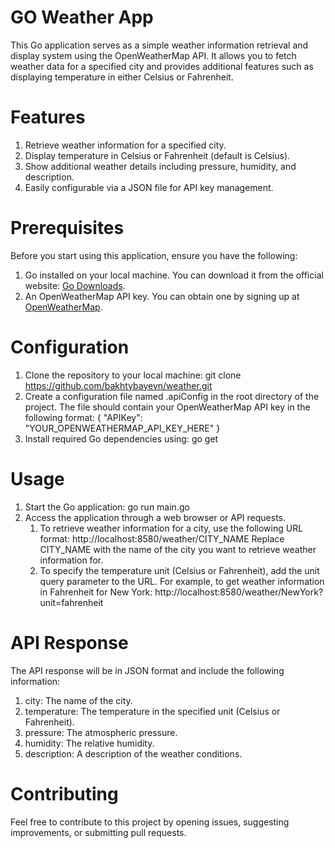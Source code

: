 # GO Weather App
This Go application serves as a simple weather information retrieval and display system using the OpenWeatherMap API. It allows you to fetch weather data for a specified city and provides additional features such as displaying temperature in either Celsius or Fahrenheit.
# Features
1. Retrieve weather information for a specified city.
2. Display temperature in Celsius or Fahrenheit (default is Celsius).
3. Show additional weather details including pressure, humidity, and description.
4. Easily configurable via a JSON file for API key management.
# Prerequisites
Before you start using this application, ensure you have the following:
1. Go installed on your local machine. You can download it from the official website: [Go Downloads](https://go.dev/dl/).
2. An OpenWeatherMap API key. You can obtain one by signing up at [OpenWeatherMap](https://openweathermap.org/api).
# Configuration
1. Clone the repository to your local machine:
git clone https://github.com/bakhtybayevn/weather.git
2. Create a configuration file named .apiConfig in the root directory of the project. The file should contain your OpenWeatherMap API key in the following format:
{
  "APIKey": "YOUR_OPENWEATHERMAP_API_KEY_HERE"
}
3. Install required Go dependencies using:
go get
# Usage
1. Start the Go application:
go run main.go
2. Access the application through a web browser or API requests.
   1. To retrieve weather information for a city, use the following URL format:
   http://localhost:8580/weather/CITY_NAME
   Replace CITY_NAME with the name of the city you want to retrieve weather information for.
   2. To specify the temperature unit (Celsius or Fahrenheit), add the unit query parameter to the URL. For example, to get weather information in Fahrenheit for New York:
   http://localhost:8580/weather/NewYork?unit=fahrenheit
# API Response
The API response will be in JSON format and include the following information:
1. city: The name of the city.
2. temperature: The temperature in the specified unit (Celsius or Fahrenheit).
3. pressure: The atmospheric pressure.
4. humidity: The relative humidity.
5. description: A description of the weather conditions.
# Contributing
Feel free to contribute to this project by opening issues, suggesting improvements, or submitting pull requests.
